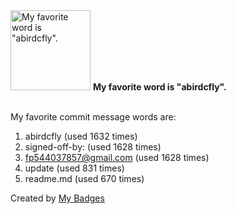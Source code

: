 <img src="https://github.com/my-badges/my-badges/blob/master/src/all-badges/favorite-word/favorite-word.png?raw=true" alt="My favorite word is &quot;abirdcfly&quot;." title="My favorite word is &quot;abirdcfly&quot;." width="128">
<strong>My favorite word is &quot;abirdcfly&quot;.</strong>
<br><br>

My favorite commit message words are:

1. abirdcfly (used 1632 times)
2. signed-off-by: (used 1628 times)
3. <fp544037857@gmail.com> (used 1628 times)
4. update (used 831 times)
5. readme.md (used 670 times)


Created by <a href="https://github.com/my-badges/my-badges">My Badges</a>